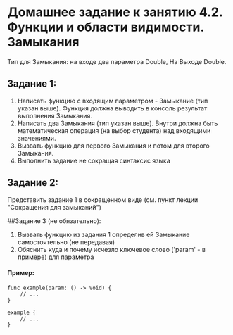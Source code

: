 # Домашнее задание к занятию 4.2. Функции и области видимости. Замыкания

Тип для Замыкания: на входе два параметра Double, На Выходе Double.

## Задание 1:

1. Написать функцию с входящим параметром - Замыкание (тип указан выше). Функция должна выводить в консоль результат выполнения Замыкания.
2. Написать два Замыкания (тип указан выше). Внутри должна быть математическая операция (на выбор студента) над входящими значениями.
3. Вызвать функцию для первого Замыкания и потом для второго Замыкания.
4. Выполнить задание не сокращая синтаксис языка

## Задание 2:

Представить задание 1 в сокращенном виде (см. пункт лекции "Сокращения для замыканий")

##Задание 3 (не обязательно):

1. Вызвать функцию из задания 1 определив ей Замыкание самостоятельно (не передавая)
2. Обяснить куда и почему исчезло ключевое слово ('param' - в примере) для параметра

#### Пример:
```
func example(param: () -> Void) {
    // ...
}
    
example {
    // ...
}
```
